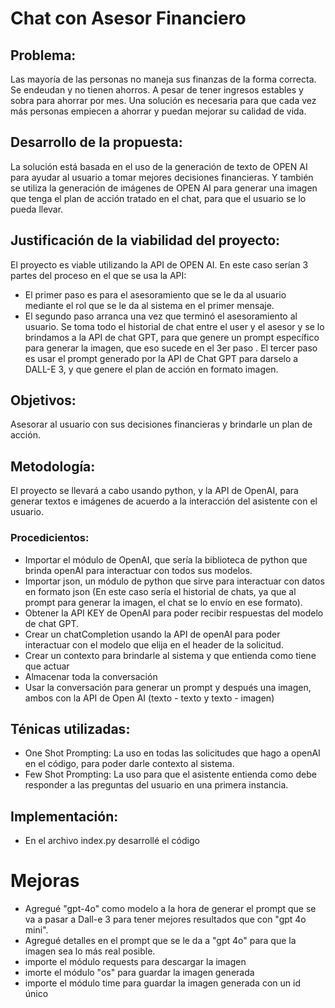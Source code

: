 # Chat con Asesor Financiero

## Problema:
Las mayoría de las personas no maneja sus finanzas de la forma correcta. Se endeudan y no tienen ahorros. A pesar de tener ingresos estables y sobra para ahorrar por mes.
Una solución es necesaria para que cada vez más personas empiecen a ahorrar y puedan mejorar su calidad de vida.

## Desarrollo de la propuesta:
La solución está basada en el uso de la generación de texto de OPEN AI para ayudar al usuario a tomar mejores decisiones financieras. Y también se utiliza la generación de imágenes de OPEN AI para generar una imagen que tenga el plan de acción tratado en el chat, para que el usuario se lo pueda llevar.

## Justificación de la viabilidad del proyecto: 
El proyecto es viable utilizando la API de OPEN AI. En este caso serían 3 partes del proceso en el que se usa la API:
- El primer paso es para el asesoramiento que se le da al usuario mediante el rol que se le da al sistema en el primer mensaje.
- El segundo paso arranca una vez que terminó el asesoramiento al usuario. Se toma todo el historial de chat entre el user y el asesor y se lo brindamos a la API de chat GPT, para que genere un prompt específico para generar la imagen, que eso sucede en el 3er paso
. El tercer paso es usar el prompt generado por la API de Chat GPT para darselo a DALL-E 3, y que genere el plan de acción en formato imagen.

## Objetivos:
Asesorar al usuario con sus decisiones financieras y brindarle un plan de acción.

## Metodología: 
El proyecto se llevará a cabo usando python, y la API de OpenAI, para generar textos e imágenes de acuerdo a la interacción del asistente con el usuario.
### Procedicientos:
- Importar el módulo de OpenAI, que sería la biblioteca de python que brinda openAI para interactuar con todos sus modelos.
- Importar json, un módulo de python que sirve para interactuar con datos en formato json (En este caso sería el historial de chats, ya que al prompt para generar la imagen, el chat se lo envío en ese formato).
- Obtener la API KEY de OpenAI para poder recibir respuestas del modelo de chat GPT.
- Crear un chatCompletion usando la API de openAI para poder interactuar con el modelo que elija en el header de la solicitud.
- Crear un contexto para brindarle al sistema y que entienda como tiene que actuar
- Almacenar toda la conversación
- Usar la conversación para generar un prompt y después una imagen, ambos con la API de Open AI (texto - texto y texto - imagen)

## Ténicas utilizadas: 
- One Shot Prompting: La uso en todas las solicitudes que hago a openAI en el código, para poder darle contexto al sistema.
- Few Shot Prompting: La uso para que el asistente entienda como debe responder a las preguntas del usuario en una primera instancia.

## Implementación: 
- En el archivo index.py desarrollé el código

# Mejoras
- Agregué "gpt-4o" como modelo a la hora de generar el prompt que se va a pasar a Dall-e 3 para tener mejores resultados que con "gpt 4o mini".
- Agregué detalles en el prompt que se le da a "gpt 4o" para que la imagen sea lo más real posible.
- importe el módulo requests para descargar la imagen
- imorte el módulo "os" para guardar la imagen generada
- importe el módulo time para guardar la imagen generada con un id único

